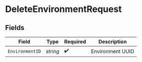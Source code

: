 # DeleteEnvironmentRequest


## Fields

| Field              | Type               | Required           | Description        |
| ------------------ | ------------------ | ------------------ | ------------------ |
| `EnvironmentID`    | *string*           | :heavy_check_mark: | Environment UUID   |